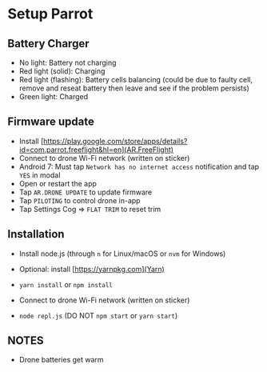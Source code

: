Setup Parrot
===========

## Battery Charger

-  No light: Battery not charging
-  Red light (solid): Charging
-  Red light (flashing): Battery cells balancing (could be due to faulty cell, remove and reseat battery then leave and see if the problem persists)
-  Green light: Charged


## Firmware update

-  Install [https://play.google.com/store/apps/details?id=com.parrot.freeflight&hl=en](AR.FreeFlight)
-  Connect to drone Wi-Fi network (written on sticker)
  -  Android 7: Must tap `Network has no internet access` notification and tap
      `YES` in modal
-  Open or restart the app
-  Tap `AR.DRONE UPDATE` to update firmware
-  Tap `PILOTING` to control drone in-app
  -  Tap Settings Cog => `FLAT TRIM` to reset trim


## Installation

-  Install node.js (through `n` for Linux/macOS or `nvm` for Windows)
-  Optional: install [https://yarnpkg.com](Yarn)
-  `yarn install` or `npm install`

-  Connect to drone Wi-Fi network (written on sticker)
-  `node repl.js` (DO NOT `npm start` or `yarn start`)


## NOTES

-  Drone batteries get warm
